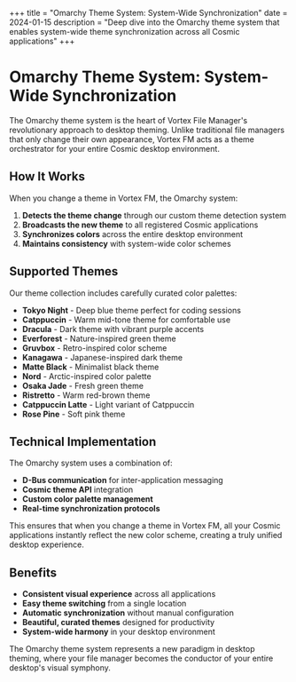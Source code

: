 +++
title = "Omarchy Theme System: System-Wide Synchronization"
date = 2024-01-15
description = "Deep dive into the Omarchy theme system that enables system-wide theme synchronization across all Cosmic applications"
+++

# Omarchy Theme System: System-Wide Synchronization

The Omarchy theme system is the heart of Vortex File Manager's revolutionary approach to desktop theming. Unlike traditional file managers that only change their own appearance, Vortex FM acts as a theme orchestrator for your entire Cosmic desktop environment.

## How It Works

When you change a theme in Vortex FM, the Omarchy system:

1. **Detects the theme change** through our custom theme detection system
2. **Broadcasts the new theme** to all registered Cosmic applications
3. **Synchronizes colors** across the entire desktop environment
4. **Maintains consistency** with system-wide color schemes

## Supported Themes

Our theme collection includes carefully curated color palettes:

- **Tokyo Night** - Deep blue theme perfect for coding sessions
- **Catppuccin** - Warm mid-tone theme for comfortable use
- **Dracula** - Dark theme with vibrant purple accents
- **Everforest** - Nature-inspired green theme
- **Gruvbox** - Retro-inspired color scheme
- **Kanagawa** - Japanese-inspired dark theme
- **Matte Black** - Minimalist black theme
- **Nord** - Arctic-inspired color palette
- **Osaka Jade** - Fresh green theme
- **Ristretto** - Warm red-brown theme
- **Catppuccin Latte** - Light variant of Catppuccin
- **Rose Pine** - Soft pink theme

## Technical Implementation

The Omarchy system uses a combination of:

- **D-Bus communication** for inter-application messaging
- **Cosmic theme API** integration
- **Custom color palette management**
- **Real-time synchronization protocols**

This ensures that when you change a theme in Vortex FM, all your Cosmic applications instantly reflect the new color scheme, creating a truly unified desktop experience.

## Benefits

- **Consistent visual experience** across all applications
- **Easy theme switching** from a single location
- **Automatic synchronization** without manual configuration
- **Beautiful, curated themes** designed for productivity
- **System-wide harmony** in your desktop environment

The Omarchy theme system represents a new paradigm in desktop theming, where your file manager becomes the conductor of your entire desktop's visual symphony.
